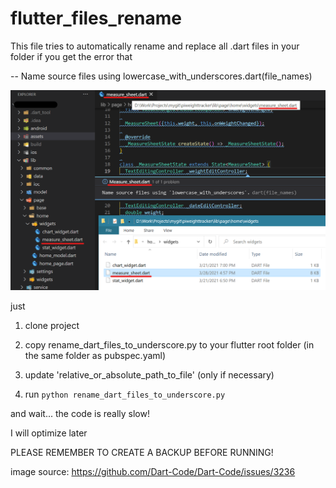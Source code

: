 # flutter_files_rename

This file tries to automatically rename and replace all .dart files 
in your folder if you get the error that 

-- Name source files using lowercase_with_underscores.dart(file_names)


![Sample_Error](/112788756-8850fd00-9029-11eb-923d-6defc9171197.png?raw=true "Sample Error")

just 
1. clone project 

2. copy rename_dart_files_to_underscore.py to your flutter root folder (in the same folder as pubspec.yaml)

3. update 'relative_or_absolute_path_to_file' (only if necessary)

4. run `python rename_dart_files_to_underscore.py`

and wait... the code is really slow!

I will optimize later


PLEASE REMEMBER TO CREATE A BACKUP BEFORE RUNNING!

image source: https://github.com/Dart-Code/Dart-Code/issues/3236

